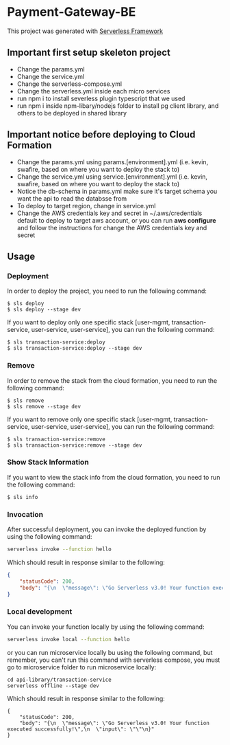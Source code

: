# Payment-Gateway-BE
This project was generated with [Serverless Framework](https://www.serverless.com/framework)

## Important first setup skeleton project

- Change the params.yml
- Change the service.yml
- Change the serverless-compose.yml
- Change the serverless.yml inside each micro services
- run npm i to install severless plugin typescript that we used
- run npm i inside npm-libary/nodejs folder to install pg client library, and others to be deployed in shared library

## Important notice before deploying to Cloud Formation

- Change the params.yml using params.[environment].yml (i.e. kevin, swafire, based on where you want to deploy the stack to)
- Change the service.yml using service.[environment].yml (i.e. kevin, swafire, based on where you want to deploy the stack to)
- Notice the db-schema in params.yml make sure it's target schema you want the api to read the databsse from
- To deploy to target region, change in service.yml
- Change the AWS credentials key and secret in ~/.aws/credentials default to deploy to target aws account, or you can run **aws configure** and follow the instructions for change the AWS credentials key and secret 

## Usage

### Deployment

In order to deploy the project, you need to run the following command:

```
$ sls deploy
$ sls deploy --stage dev
```

If you want to deploy only one specific stack [user-mgmt, transaction-service, user-service, user-service], you can run the following command:

```
$ sls transaction-service:deploy
$ sls transaction-service:deploy --stage dev
```
### Remove

In order to remove the stack from the cloud formation, you need to run the following command:

```
$ sls remove
$ sls remove --stage dev
```

If you want to remove only one specific stack [user-mgmt, transaction-service, user-service, user-service], you can run the following command:

```
$ sls transaction-service:remove
$ sls transaction-service:remove --stage dev
```

### Show Stack Information

If you want to view the stack info from the cloud formation, you need to run the following command:

```
$ sls info
```

### Invocation

After successful deployment, you can invoke the deployed function by using the following command:

```bash
serverless invoke --function hello
```

Which should result in response similar to the following:

```json
{
    "statusCode": 200,
    "body": "{\n  \"message\": \"Go Serverless v3.0! Your function executed successfully!\",\n  \"input\": {}\n}"
}
```

### Local development

You can invoke your function locally by using the following command:

```bash
serverless invoke local --function hello
```

or you can run microservice locally bu using the following command, but remember, you can't run this command with serverless compose, you must go to microservice folder to run microservice locally: 

```
cd api-library/transaction-service
serverless offline --stage dev 
```
Which should result in response similar to the following:

```
{
    "statusCode": 200,
    "body": "{\n  \"message\": \"Go Serverless v3.0! Your function executed successfully!\",\n  \"input\": \"\"\n}"
}
```
